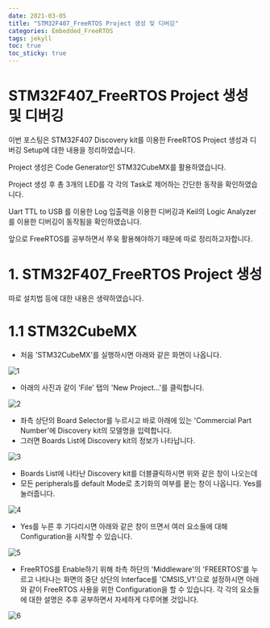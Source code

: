 ```yaml
---
date: 2021-03-05
title: "STM32F407_FreeRTOS Project 생성 및 디버깅"
categories: Embedded_FreeRTOS
tags: jekyll
toc: true  
toc_sticky: true 
---
```


STM32F407_FreeRTOS Project 생성 및 디버깅
=============
이번 포스팅은 STM32F407 Discovery kit를 이용한 FreeRTOS Project 생성과 디버깅 Setup에 대한 내용을 정리하였습니다.

Project 생성은 Code Generator인 STM32CubeMX를 활용하였습니다.

Project 생성 후 총 3개의 LED를 각 각의 Task로 제어하는 간단한 동작을 확인하였습니다.

Uart TTL to USB 를 이용한 Log 입출력을 이용한 디버깅과 Keil의 Logic Analyzer 를 이용한 디버깅이 동작됨을 확인하였습니다.

앞으로 FreeRTOS를 공부하면서 쭈욱 활용해야하기 때문에 따로 정리하고자합니다.

# 1. STM32F407_FreeRTOS Project 생성
따로 설치법 등에 대한 내용은 생략하였습니다. 
# 1.1 STM32CubeMX
* 처음 'STM32CubeMX'를 실행하시면 아래와 같은 화면이 나옵니다.

![1](https://user-images.githubusercontent.com/79636864/110277314-56470f00-8018-11eb-9791-fe40d133679b.png)

* 아래의 사진과 같이 'File' 탭의 'New Project...'를 클릭합니다.

![2](https://user-images.githubusercontent.com/79636864/110277383-8098cc80-8018-11eb-9df9-367d604a344c.png)

* 좌측 상단의 Board Selector를 누르시고 바로 아래에 있는 'Commercial Part Number'에 Discovery kit의 모델명을 입력합니다.
* 그러면 Boards List에 Discovery kit의 정보가 나타납니다.

![3](https://user-images.githubusercontent.com/79636864/110277543-cbb2df80-8018-11eb-8262-1362bef41a8a.png)

* Boards List에 나타난 Discovery kit를 더블클릭하시면 위와 같은 창이 나오는데
* 모든 peripherals를 default Mode로 초기화의 여부를 뭍는 창이 나옵니다. Yes를 눌러줍니다.

![4](https://user-images.githubusercontent.com/79636864/110277669-146a9880-8019-11eb-986f-3e5b53d86714.png)

* Yes를 누른 후 기다리시면 아래와 같은 창이 뜨면서 여러 요소들에 대해 Configuration을 시작할 수 있습니다.

![5](https://user-images.githubusercontent.com/79636864/110277810-5dbae800-8019-11eb-8595-84f51b2cb8cb.png)

* FreeRTOS를 Enable하기 위해 좌측 하단의 'Middleware'의 'FREERTOS'를 누르고 나타나는 화면의 중단 상단의 Interface를 'CMSIS_V1'으로 설정하시면 아래와 같이 FreeRTOS 사용을 위한 Configuration을 할 수 있습니다. 각 각의 요소들에 대한 설명은 추후 공부하면서 자세하게 다루어볼 것입니다.

![6](https://user-images.githubusercontent.com/79636864/110278046-dae65d00-8019-11eb-9adc-b0dbe670ab77.png)

